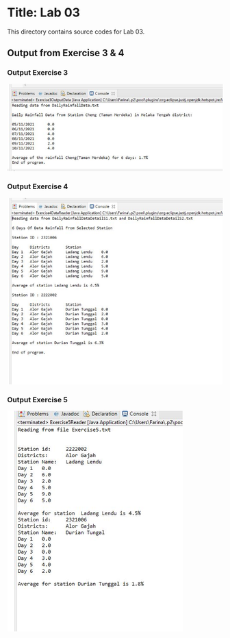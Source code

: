 # Title: Lab 03

This directory contains source codes for Lab 03.

## Output from Exercise 3 & 4

### Output Exercise 3
![image](https://github.com/nurafiqahfarina/dadrepository/blob/main/lab03/images/lab3exercise3.png)

### Output Exercise 4
![image](https://github.com/nurafiqahfarina/dadrepository/blob/main/lab03/images/lab3exercise4.png)

### Output Exercise 5
![image](https://github.com/nurafiqahfarina/dadrepository/blob/main/lab03/images/lab3exercise5.png)



